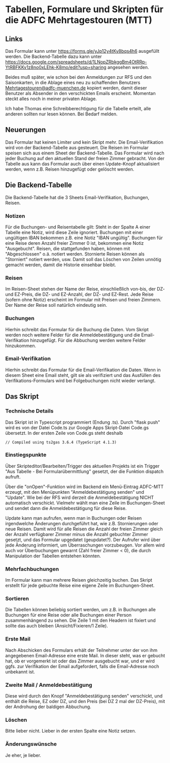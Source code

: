 # Tabellen, Formulare und Skripten für die ADFC Mehrtagestouren (MTT)

## Links

Das Formular kann unter https://forms.gle/yJp12y4tKy8bqs4h6 ausgefüllt werden. Die Backend-Tabelle dazu kann unter
https://docs.google.com/spreadsheets/d/1LNopZRbkggBm4OtRRp-YtRBFKKv1z8no0xLEhk-K8mo/edit?usp=sharing
angesehen werden.

Beides muß später, wie schon bei den Anmeldungen zur RFS und den Saisonkarten, in die Ablage eines neu zu schaffenden Benutzers Mehrtagestouren@adfc-muenchen.de kopiert werden, damit dieser Benutzer als Absender in den verschickten Emails erscheint. Momentan steckt alles noch in meiner privaten Ablage.

Ich habe Thomas eine Schreibberechtigung für die Tabelle erteilt, alle anderen sollten nur lesen können. Bei Bedarf melden.

## Neuerungen

Das Formular hat keinen Limiter und kein Skript mehr. Die Email-Verifikation wird von der Backend-Tabelle aus gesteuert. Die Reisen im Formular speisen sich aus einem Sheet der Backend-Tabelle. Das Formular wird nach jeder Buchung auf den aktuellen Stand der freien Zimmer gebracht. Von der Tabelle aus kann das Formular auch über einen Update-Knopf aktualisiert werden, wenn z.B. Reisen hinzugefügt oder gelöscht werden.

## Die Backend-Tabelle

Die Backend-Tabelle hat die 3 Sheets Email-Verifikation, Buchungen, Reisen.

### Notizen

Für die Buchungen- und Reisentabelle gilt: Steht in der Spalte A einer Tabelle eine Notiz, wird diese Zeile ignoriert. Buchungen mit einer ungültigen IBAN bekommen z.B. eine Notiz "IBAN ungültig". Buchungen für eine Reise deren Anzahl freier Zimmer 0 ist, bekommen eine Notiz "Ausgebucht".
Reisen, die stattgefunden haben, können mit "Abgeschlossen" o.ä. notiert werden. Stornierte Reisen können als "Storniert" notiert werden, usw. Damit soll das Löschen von Zeilen unnötig gemacht werden, damit die Historie einsehbar bleibt.

### Reisen

Im Reisen-Sheet stehen der Name der Reise, einschließlich von-bis, der DZ- und EZ-Preis, die DZ- und EZ-Anzahl, der DZ- und EZ-Rest. Jede Reise (sofern ohne Notiz) erscheint im Formular mit Preisen und freien Zimmern. Der Name der Reise soll natürlich eindeutig sein.

### Buchungen

Hierhin schreibt das Formular für die Buchung die Daten. Vom Skript werden noch weitere Felder für die Anmeldebestätigung und die Email-Verifikation hinzugefügt. Für die Abbuchung werden weitere Felder hinzukommen.

### Email-Verifikation

Hierhin schreibt das Formular für die Email-Verifikation die Daten. Wenn in diesem Sheet eine Email steht, gilt sie als verifiziert und das Ausfüllen des Verifikations-Formulars wird bei Folgebuchungen nicht wieder verlangt.

## Das Skript

### Technische Details

Das Skript ist in Typescript programmiert (Endung .ts). Durch "flask push" wird es von der Datei Code.ts zur Google Apps Skript-Datei Code.gs übersetzt. In der ersten Zeile von Code.gs steht deshalb

```
// Compiled using ts2gas 3.6.4 (TypeScript 4.1.3)
```

### Einstiegspunkte

Über Skripteditor/Bearbeiten/Trigger des aktuellen Projekts ist ein Trigger "Aus Tabelle - Bei Formularübermittlung" gesetzt, der die Funktion dispatch aufruft.

Über die "onOpen"-Funktion wird im Backend ein Menü-Eintrag ADFC-MTT erzeugt, mit den Menüpunkten "Anmeldebestätigung senden" und "Update". Wie bei der RFS wird derzeit die Anmeldebestätigung NICHT automatisch verschickt. Vielmehr wählt man eine Zeile im Buchungen-Sheet und sendet dann die Anmeldebestätigung für diese Reise.

Update kann man aufrufen, wenn man in Buchungen oder Reisen irgendwelche Änderungen durchgeführt hat, wie z.B. Stornierungen oder neue Reisen. Damit wird für alle Reisen die Anzahl der freien Zimmer gleich der Anzahl verfügbarer Zimmer minus die Anzahl gebuchter Zimmer gesetzt, und das Formular upgedatet (geupdatet?). Der Aufrufer wird über jede Änderung informiert, um Überraschungen vorzubeugen. Vor allem wird auch vor Überbuchungen gewarnt (Zahl freier Zimmer < 0), die durch Manipulation der Tabellen entstehen könnten.

### Mehrfachbuchungen

Im Formular kann man mehrere Reisen gleichzeitig buchen. Das Skript erstellt für jede gebuchte Reise eine eigene Zeile im Buchungen-Sheet.

### Sortieren

Die Tabellen können beliebig sortiert werden, um z.B. in Buchungen alle Buchungen für eine Reise oder alle Buchungen einer Person zusammenhängend zu sehen. Die Zeile 1 mit den Headern ist fixiert und sollte das auch bleiben (Ansicht/Fixieren/1 Zeile).

### Erste Mail

Nach Abschicken des Formulars erhält der Teilnehmer unter der von ihm angegebenen Email-Adresse eine erste Mail. In dieser steht, was er gebucht hat, ob er vorgemerkt ist oder das Zimmer ausgebucht war, und er wird ggfs. zur Verifikation der Email aufgefordert, falls die Email-Adresse noch unbekannt ist.

### Zweite Mail / Anmeldebestätigung

Diese wird durch den Knopf "Anmeldebestätigung senden" verschickt, und enthält die Reise, EZ oder DZ, und den Preis (bei DZ 2 mal der DZ-Preis), mit der Androhung der baldigen Abbuchung.

### Löschen

Bitte lieber nicht. Lieber in der ersten Spalte eine Notiz setzen.

### Änderungswünsche

Je eher, je lieber.
